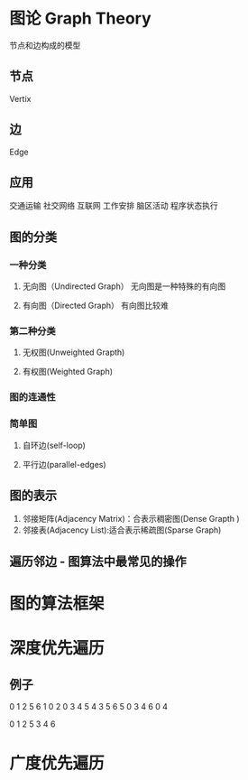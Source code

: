 # 图论 Graph Theory
节点和边构成的模型
## 节点
Vertix

## 边
Edge

## 应用
交通运输
社交网络
互联网
工作安排
脑区活动
程序状态执行

## 图的分类
### 一种分类
1. 无向图（Undirected Graph）
无向图是一种特殊的有向图

2. 有向图（Directed Graph）
有向图比较难


### 第二种分类
1. 无权图(Unweighted Grapth)

2. 有权图(Weighted Graph)

### 图的连通性


### 简单图
1. 自环边(self-loop)

2. 平行边(parallel-edges)

## 图的表示
1. 邻接矩阵(Adjacency Matrix)：合表示稠密图(Dense Grapth )
2. 邻接表(Adjacency List):适合表示稀疏图(Sparse Graph)

## 遍历邻边 - 图算法中最常见的操作


# 图的算法框架

# 深度优先遍历
## 例子
0   1   2   5   6
1   0
2   0
3   4   5
4   3   5   6
5   0   3   4
6   0   4

0   1   2   5   3   4   6
# 广度优先遍历
